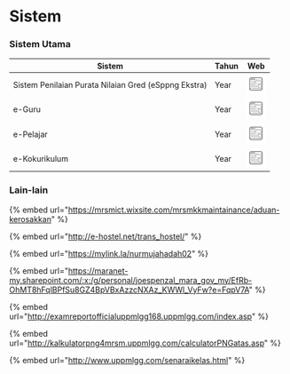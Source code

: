 # Sistem

### Sistem Utama

| Sistem                                           | Tahun | Web                                                                                                                  |
|--------------------------------------------------|------|-----------------------------------------------------------------------------------------------------------------------|
| Sistem Penilaian Purata Nilaian Gred (eSppng Ekstra) | Year | [![Website](website.png)](https://uppmmrsmlangkawi.com/esppng) |
| e-Guru                                           | Year | [![Website](website.png)](http://www.mrsmsemporna.edu.my/skoq/contents/Loginguru.asp)                             |
| e-Pelajar                                        | Year | [![Website](website.png)](http://www.mrsmkotakinabalu.edu.my/epelajar/login.asp)                                 |
| e-Kokurikulum                                    | Year | [![Website](website.png)](http://www.mrsmserting.com/SKOQ/Contents/loginKoq.asp)                                 |

### Lain-lain

{% embed url="https://mrsmict.wixsite.com/mrsmkkmaintainance/aduan-kerosakkan" %}

{% embed url="http://e-hostel.net/trans_hostel/" %}

{% embed url="https://mylink.la/nurmujahadah02" %}

{% embed url="https://maranet-my.sharepoint.com/:x:/g/personal/joespenzal_mara_gov_my/EfRb-OhMT8hFqlBPfSu8GZ4BpVBxAzzcNXAz_KWWl_VyFw?e=FqpV7A" %}

{% embed url="http://examreportofficialuppmlgg168.uppmlgg.com/index.asp" %}

{% embed url="http://kalkulatorpng4mrsm.uppmlgg.com/calculatorPNGatas.asp" %}

{% embed url="http://www.uppmlgg.com/senaraikelas.html" %}
